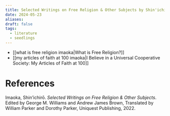 ```yaml
---
title: Selected Writings on Free Religion & Other Subjects by Shin'ichirō Imaoka
date: 2024-05-23
aliases: 
draft: false
tags:
  - literature
  - seedlings
---
```

- [[what is free religion imaoka|What is Free Religion?]]
- [[my articles of faith at 100 imaoka|I Believe in a Universal Cooperative Society: My Articles of Faith at 100]]

# References

Imaoka, Shin’ichirō. _Selected Writings on Free Religion & Other Subjects_. Edited by George M. Williams and Andrew James Brown, Translated by William Parker and Dorothy Parker, Uniquest Publishing, 2022.